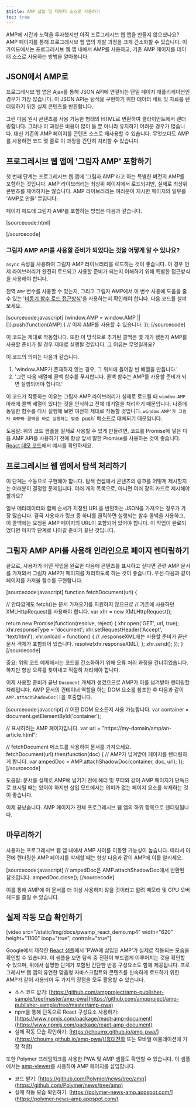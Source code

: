 ```yaml
---
$title: AMP 삽입 및 데이터 소스로 사용하기
toc: true
---
```



AMP에 시간과 노력을 투자했지만 아직 프로그레시브 웹 앱을 만들지 않으셨나요? AMP 페이지를 통해 프로그레시브 웹 앱의 개발 과정을 크게 간소화할 수 있습니다. 이 가이드에서는 프로그레시브 웹 앱 내에서 AMP를 사용하고, 기존 AMP 페이지를 데이터 소스로 사용하는 방법을 알아봅니다.

## JSON에서 AMP로

프로그레시브 웹 앱은 Ajax를 통해 JSON API에 연결되는 단일 페이지 애플리케이션인 경우가 가장 많습니다. 이 JSON API는 탐색을 구현하기 위한 데이터 세트 및 자료를 렌더링하기 위한 실제 콘텐츠를 반환합니다.

그런 다음 원시 콘텐츠를 사용 가능한 형태의 HTML로 변환하여 클라이언트에서 렌더링합니다. 그러나 이 과정은 비용이 많이 들 뿐 아니라 유지하기 어려운 경우가 많습니다. 대신 기존의 AMP 페이지를 콘텐츠 소스로 재사용할 수 있습니다. 무엇보다도 AMP를 사용하면 코드 몇 줄로 이 과정을 간단히 처리할 수 있습니다.

##  프로그레시브 웹 앱에 '그림자 AMP' 포함하기

첫 번째 단계는 프로그레시브 웹 앱에 '그림자 AMP'라고 하는 특별한 버전의 AMP를 포함하는 것입니다. AMP 라이브러리는 최상위 페이지에서 로드되지만, 실제로 최상위 콘텐츠를 제어하지는 않습니다. AMP 라이브러리는 여러분이 지시한 페이지의 일부를 'AMP로 만들' 뿐입니다.

페이지 헤드에 그림자 AMP를 포함하는 방법은 다음과 같습니다.

[sourcecode:html]
<!-- AMP-with-Shadow-DOM 런타임 라이브러리를 비동기적으로 로드합니다. -->
<script async src="https://cdn.ampproject.org/shadow-v0.js"></script>
[/sourcecode]

### 그림자 AMP API를 사용할 준비가 되었다는 것을 어떻게 알 수 있나요?

`async` 속성을 사용하여 그림자 AMP 라이브러리를 로드하는 것이 좋습니다. 이 경우 언제 라이브러리가 완전히 로드되고 사용할 준비가 되는지 이해하기 위해 특별한 접근방식을 사용해야 합니다.

전역 `AMP` 변수를 사용할 수 있는지, 그리고 그림자 AMP에서 이 변수 사용에 도움을 줄 수 있는 '[비동기 함수 로드 접근방식](http://mrcoles.com/blog/google-analytics-asynchronous-tracking-how-it-work/)'을 사용하는지 확인해야 합니다. 다음 코드를 살펴보세요.

[sourcecode:javascript]
(window.AMP = window.AMP || []).push(function(AMP) {
  // 이제 AMP를 사용할 수 있습니다.
});
[/sourcecode]

이 코드는 제대로 작동합니다. 또한 이 방식으로 추가된 콜백은 몇 개가 됐든지 AMP를 사용할 준비가 될 경우 제대로 실행될 것입니다. 그 이유는 무엇일까요?

이 코드의 의미는 다음과 같습니다.

  1. 'window.AMP가 존재하지 않는 경우, 그 위치에 들어갈 빈 배열을 만듭니다.'
  1. '그런 다음 배열에 콜백 함수를 푸시합니다. 콜백 함수는 AMP를 사용할 준비가 되면 실행되어야 합니다.'

이 코드가 작동하는 이유는 그림자 AMP 라이브러리가 실제로 로드될 때 `window.AMP` 아래에 콜백 배열이 있다는 것을 인식하고 전체 대기열을 처리하기 때문입니다. 나중에 동일한 함수를 다시 실행해 보면 여전히 제대로 작동할 것입니다. `window.AMP'가 그림자 AMP와 콜백을 바로 실행하는 맞춤 `push` 메소드로 대체되기 때문입니다.

도움말: 위의 코드 샘플을 실제로 사용할 수 있게 만들려면, 코드를 Promise에 넣은 다음 AMP API를 사용하기 전에 항상 앞서 말한 Promise를 사용하는 것이 좋습니다. [React 데모 코드](https://github.com/ampproject/amp-publisher-sample/blob/master/amp-pwa/src/components/amp-document/amp-document.js#L20)에서 예시를 확인하세요.

## 프로그레시브 웹 앱에서 탐색 처리하기

이 단계는 수동으로 구현해야 합니다. 탐색 컨셉에서 콘텐츠의 링크를 어떻게 제시할지는 여러분이 결정할 문제입니다. 여러 개의 목록으로, 아니면 여러 장의 카드로 제시해야 할까요?

일부 메타데이터와 함께 순서가 지정된 URL을 반환하는 JSON을 가져오는 경우가 가장 많습니다. 결국 사용자가 링크 중 하나를 클릭하면 실행되는 함수 콜백을 사용하고, 이 콜백에는 요청된 AMP 페이지의 URL이 포함되어 있어야 합니다. 이 작업이 완료되었다면 마지막 단계로 나아갈 준비가 끝난 것입니다.

## 그림자 AMP API를 사용해 인라인으로 페이지 렌더링하기

끝으로, 사용자가 어떤 작업을 완료한 다음에 콘텐츠를 표시하고 싶다면 관련 AMP 문서를 가져와서 그림자 AMP가 페이지를 처리하도록 하는 것이 좋습니다. 우선 다음과 같이 페이지를 가져올 함수를 구현합니다.

[sourcecode:javascript]
function fetchDocument(url) {

  // 안타깝게도 fetch()는 문서 가져오기를 지원하지 않으므로
  // 기존에 사용하던 XMLHttpRequest를 사용해야 합니다.
  var xhr = new XMLHttpRequest();

  return new Promise(function(resolve, reject) {
    xhr.open('GET', url, true);
    xhr.responseType = 'document';
    xhr.setRequestHeader('Accept', 'text/html');
    xhr.onload = function() {
      // .responseXML에는 사용할 준비가 끝난 문서 객체가 포함되어 있습니다.
      resolve(xhr.responseXML);
    };
    xhr.send();
  });
}
[/sourcecode]

중요: 위의 코드 예제에서는 코드를 간소화하기 위해 오류 처리 과정을 건너뛰었습니다. 하지만 항상 오류를 찾아내고 적절히 처리해야 합니다.

이제 사용할 준비가 끝난 `Document` 개체가 생겼으므로 AMP가 이를 넘겨받아 렌더링할 차례입니다. AMP 문서의 컨테이너 역할을 하는 DOM 요소를 참조한 후 다음과 같이 `AMP.attachShadowDoc()`을 호출합니다.

[sourcecode:javascript]
// 어떤 DOM 요소든지 사용 가능합니다.
var container = document.getElementById('container');

// 표시하려는 AMP 페이지입니다.
var url = "https://my-domain/amp/an-article.html";

// fetchDocument 메소드를 사용하여 문서를 가져오세요.
fetchDocument(url).then(function(doc) {
  // AMP가 넘겨받아 페이지를 렌더링하게 합니다.
  var ampedDoc = AMP.attachShadowDoc(container, doc, url);
});
[/sourcecode]

도움말: 문서를 실제로 AMP에 넘기기 전에 헤더 및 푸터와 같이 AMP 페이지가 단독으로 표시될 때는 있어야 하지만 삽입 모드에서는 의미가 없는 페이지 요소를 삭제하는 것이 좋습니다.

이제 끝났습니다. AMP 페이지가 전체 프로그레시브 웹 앱의 하위 항목으로 렌더링됩니다.

## 마무리하기

사용자는 프로그레시브 웹 앱 내에서 AMP 사이를 이동할 가능성이 높습니다. 따라서 이전에 렌더링한 AMP 페이지를 삭제할 때는 항상 다음과 같이 AMP에 이를 알리세요.

[sourcecode:javascript]
// ampedDoc은 AMP.attachShadowDoc에서 반환된 참조입니다.
ampedDoc.close();
[/sourcecode]

이를 통해 AMP에 이 문서를 더 이상 사용하지 않을 것이라고 알려 메모리 및 CPU 오버헤드를 줄일 수 있습니다.

## 실제 작동 모습 확인하기

[video src="/static/img/docs/pwamp_react_demo.mp4" width="620" height="1100" loop="true", controls="true"]

Google에서 제작한 [React 샘플](https://github.com/ampproject/amp-publisher-sample/tree/master/amp-pwa)에서 'PWA에 삽입된 AMP'가 실제로 작동되는 모습을 확인할 수 있습니다. 이 샘플을 보면 탐색 중 전환이 부드럽게 이루어지는 것을 확인할 수 있으며, 위에서 설명한 단계가 포함된 간단한 반응 구성요소도 함께 제공됩니다. 프로그레시브 웹 앱의 유연한 맞춤형 자바스크립트와 콘텐츠를 신속하게 로드하기 위한 AMP가 같이 사용되어 두 가지의 장점을 모두 활용할 수 있습니다.

* 소스 코드 받기: [https://github.com/ampproject/amp-publisher-sample/tree/master/amp-pwa](https://github.com/ampproject/amp-publisher-sample/tree/master/amp-pwa)
* npm을 통해 단독으로 React 구성요소 사용하기: [https://www.npmjs.com/package/react-amp-document](https://www.npmjs.com/package/react-amp-document)
* 실제 작동 모습 확인하기: [https://choumx.github.io/amp-pwa/](https://choumx.github.io/amp-pwa/)(휴대전화 또는 모바일 에뮬레이션에 가장 적합)

또한 Polymer 프레임워크를 사용한 PWA 및 AMP 샘플도 확인할 수 있습니다. 이 샘플에서는 [amp-viewer](https://github.com/PolymerLabs/amp-viewer/)를 사용하여 AMP 페이지를 삽입합니다.

* 코드 받기: [https://github.com/Polymer/news/tree/amp](https://github.com/Polymer/news/tree/amp)
* 실제 작동 모습 확인하기: [https://polymer-news-amp.appspot.com/](https://polymer-news-amp.appspot.com/)


